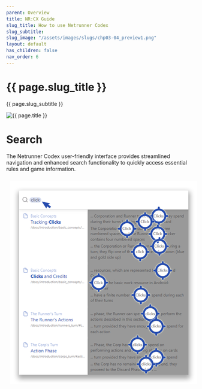 ```yaml
---
parent: Overview
title: NR:CX Guide
slug_title: How to use Netrunner Codex
slug_subtitle: 
slug_image: "/assets/images/slugs/chp03-04_preview1.png"
layout: default
has_children: false
nav_order: 6
---
```

<div class="slug">
    <div class="title-container">
        <h1 class="page-slug_title">{{ page.slug_title }}</h1>
        <p class="page-slug_subtitle">{{ page.slug_subtitle }}</p>
    </div>
    <div class="image-container faded-left">
        <img src="{{ page.slug_image | relative_url }}" alt="{{ page.title }}" />
    </div>
</div>

# Search
The Netrunner Codex user-friendly interface provides streamlined navigation and enhanced search functionality to quickly access essential rules and game information.

<div style="text-align: center; margin-top: 0; padding-top: 0;">
    <img src="/assets/images/overview/search.png" alt="Image" style="margin: 10px;" />
</div>
